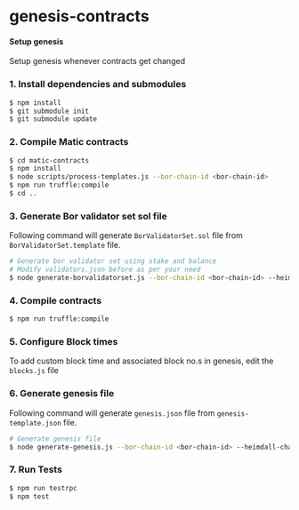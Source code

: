 # genesis-contracts

#### Setup genesis

Setup genesis whenever contracts get changed
### 1. Install dependencies and submodules
```bash
$ npm install
$ git submodule init
$ git submodule update
```

### 2. Compile Matic contracts
```bash
$ cd matic-contracts
$ npm install
$ node scripts/process-templates.js --bor-chain-id <bor-chain-id>
$ npm run truffle:compile
$ cd ..
```

### 3. Generate Bor validator set sol file

Following command will generate `BorValidatorSet.sol` file from `BorValidatorSet.template` file.

```bash
# Generate bor validator set using stake and balance
# Modify validators.json before as per your need
$ node generate-borvalidatorset.js --bor-chain-id <bor-chain-id> --heimdall-chain-id <heimdall-chain-id>
```

### 4. Compile contracts
```bash
$ npm run truffle:compile
```

### 5. Configure Block times

To add custom block time and associated block no.s in genesis, edit the `blocks.js` file

### 6. Generate genesis file

Following command will generate `genesis.json` file from `genesis-template.json` file.

```bash
# Generate genesis file
$ node generate-genesis.js --bor-chain-id <bor-chain-id> --heimdall-chain-id <heimdall-chain-id>
```

### 7. Run Tests
```bash
$ npm run testrpc
$ npm test
```
